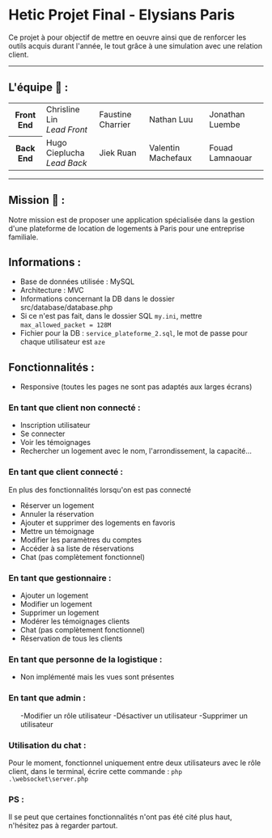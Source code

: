 <h1>Hetic Projet Final - Elysians Paris</h1>
Ce projet à pour objectif de mettre en oeuvre ainsi que de renforcer les outils acquis durant l'année, le tout grâce à une simulation avec une relation client. 
<hr>

## L'équipe &#x1F3E2; : 

<table>
  <tr>
    <th>Front End</th>
    <td>Chrisline Lin <br> <em> Lead Front </em> </td>
    <td>Faustine Charrier</td>
    <td>Nathan Luu</td>
    <td>Jonathan Luembe</td>
  </tr>
  <tr>
    <th>Back End</th>
    <td>Hugo Cieplucha <br> <em> Lead Back </em> </td>
    <td>Jiek Ruan</td>
    <td>Valentin Machefaux</td>
    <td>Fouad Lamnaouar</td>
  </tr>
</table>

<hr>

## Mission &#x1F50E; :

<p>Notre mission est de proposer une application spécialisée dans la gestion d'une plateforme de location de logements à Paris pour une entreprise familiale.</p>

## Informations : 

- Base de données utilisée : MySQL
- Architecture : MVC
- Informations concernant la DB dans le dossier src/database/database.php
- Si ce n'est pas fait, dans le dossier SQL `my.ini`, mettre `max_allowed_packet = 128M`
- Fichier pour la DB : `service_plateforme_2.sql`, le mot de passe pour chaque utilisateur est `aze`

## Fonctionnalités :

- Responsive (toutes les pages ne sont pas adaptés aux larges écrans)

### En tant que client non connecté :

- Inscription utilisateur
- Se connecter
- Voir les témoignages
- Rechercher un logement avec le nom, l'arrondissement, la capacité...


### En tant que client connecté :
En plus des fonctionnalités lorsqu'on est pas connecté</p>

- Réserver un logement
- Annuler la réservation
- Ajouter et supprimer des logements en favoris
- Mettre un témoignage
- Modifier les paramètres du comptes
- Accéder à sa liste de réservations
- Chat (pas complètement fonctionnel)


### En tant que gestionnaire :
- Ajouter un logement
- Modifier un logement
- Supprimer un logement
- Modérer les témoignages clients
- Chat (pas complètement fonctionnel)
- Réservation de tous les clients


### En tant que personne de la logistique :

- Non implémenté mais les vues sont présentes


### En tant que admin :
<ul>
    -Modifier un rôle utilisateur
    -Désactiver un utilisateur
    -Supprimer un utilisateur
</ul>

### Utilisation du chat :
Pour le moment, fonctionnel uniquement entre deux utilisateurs avec le rôle client, dans le terminal, écrire cette commande :
`php .\websocket\server.php`

### PS :

<p>Il se peut que certaines fonctionnalités n'ont pas été cité plus haut, n'hésitez pas à regarder partout.</p>